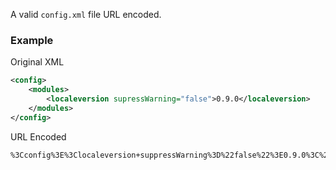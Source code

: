 A valid `config.xml` file URL encoded.

### Example
Original XML
```xml
<config>
    <modules>
        <localeversion supressWarning="false">0.9.0</localeversion>
    </modules>
</config>
```

URL Encoded
```url
%3Cconfig%3E%3Clocaleversion+suppressWarning%3D%22false%22%3E0.9.0%3C%2Flocaleversion%3E%3C%2Fmodules%3E%3C%2Fconfig%3E
```

